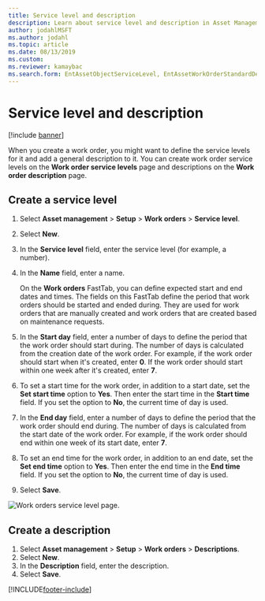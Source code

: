 ```yaml
---
title: Service level and description
description: Learn about service level and description in Asset Management, including a step-by-step process for creating a service level.
author: jodahlMSFT
ms.author: jodahl
ms.topic: article
ms.date: 08/13/2019
ms.custom: 
ms.reviewer: kamaybac
ms.search.form: EntAssetObjectServiceLevel, EntAssetWorkOrderStandardDescription, EntAssetWorkOrderServiceLevel, EntAssetServiceLevelLookup
---
```


# Service level and description

[!include [banner](../../includes/banner.md)]

 

When you create a work order, you might want to define the service levels for it and add a general description to it. You can create work order service levels on the **Work order service levels** page and descriptions on the **Work order description** page.

## Create a service level

1. Select **Asset management** \> **Setup** \> **Work orders** \> **Service level**.
2. Select **New**.
3. In the **Service level** field, enter the service level (for example, a number).
4. In the **Name** field, enter a name.

    On the **Work orders** FastTab, you can define expected start and end dates and times. The fields on this FastTab define the period that work orders should be started and ended during. They are used for work orders that are manually created and work orders that are created based on maintenance requests. 

5. In the **Start day** field, enter a number of days to define the period that the work order should start during. The number of days is calculated from the creation date of the work order. For example, if the work order should start when it's created, enter **0**. If the work order should start within one week after it's created, enter **7**.
6. To set a start time for the work order, in addition to a start date, set the **Set start time** option to **Yes**. Then enter the start time in the **Start time** field. If you set the option to **No**, the current time of day is used.
7. In the **End day** field, enter a number of days to define the period that the work order should end during. The number of days is calculated from the start date of the work order. For example, if the work order should end within one week of its start date, enter **7**.
8. To set an end time for the work order, in addition to an end date, set the **Set end time** option to **Yes**. Then enter the end time in the **End time** field. If you set the option to **No**, the current time of day is used.
9. Select **Save**.

![Work orders service level page.](media/19-setup-for-work-orders.png)

## Create a description

1. Select **Asset management** \> **Setup** \> **Work orders** \> **Descriptions**.
2. Select **New**.
3. In the **Description** field, enter the description.
4. Select **Save**.


[!INCLUDE[footer-include](../../../includes/footer-banner.md)]